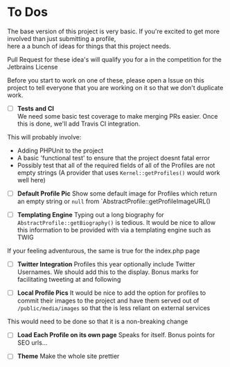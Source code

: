 # To Dos

The base version of this project is very basic. If you're excited to get more involved than just submitting a profile,  
here a a bunch of ideas for things that this project needs.

Pull Request for these idea's will qualify you for a in the competition for the Jetbrains License

Before you start to work on one of these, please open a Issue on this project to tell everyone that you are working on it
so that we don't duplicate work.

- [ ] **Tests and CI**  
We need some basic test coverage to make merging PRs easier. Once this is done, we'll add Travis CI integration.

This will probably involve:
 
 * Adding PHPUnit to the project
 * A basic 'functional test' to ensure that the project doesnt fatal error
 * Possibly test that all of the required fields of all of the Profiles are not empty strings (A provider that uses `Kernel::getProfiles()`
   would work well here)
   
- [ ] **Default Profile Pic**
Show some default image for Profiles which return an empty string or `null` from `AbstractProfile::getProfileImageURL()

- [ ] **Templating Engine** 
Typing out a long biography for `AbstractProfile::getBiography()` is tedious. It would be nice to allow this information to
be provided with via a templating engine such as TWIG

If your feeling adventurous, the same is true for the index.php page

- [ ] **Twitter Integration**
Profiles this year optionally include Twitter Usernames. We should add this to the display.
Bonus marks for facilitating tweeting at and following
   
- [ ] **Local Profile Pics**
It would be nice to add the option for profiles to commit their images to the project and have them served out of
`/public/media/images` so that the is less reliant on external services

This would need to be done so that it is a non-breaking change

- [ ] **Load Each Profile on its own page**
Speaks for itself. Bonus points for SEO urls...

- [ ] **Theme** 
Make the whole site prettier
